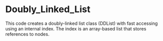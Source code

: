 # Doubly_Linked_List
This code creates a doubly-linked list class (DDList) with fast accessing using an internal index. The index is an array-based list that stores references to nodes. 
